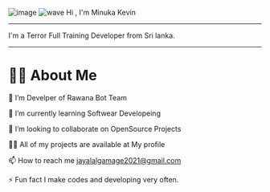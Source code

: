 ![image](https://user-images.githubusercontent.com/91322472/157907760-d1a4e439-8d51-46ae-85a6-336c3e33f90c.png)
![wave](https://user-images.githubusercontent.com/91322472/157908219-713179dd-be1d-43ae-ae91-295b8b045255.gif)
Hi , I'm Minuka Kevin
_____________________________________________________________________________________________________________________________

I'm a Terror Full Training Developer from Sri lanka.

_____________________________________________________________________________________________________________________________

# 🙋‍♂️ About Me

🔭 I’m Develper of Rawana Bot Team

🌱 I’m currently learning Softwear Developeing

👯 I’m looking to collaborate on OpenSource Projects

👨‍💻 All of my projects are available at My profile

📫 How to reach me jayalalgamage2021@gmail.com

⚡ Fun fact I make codes and developing very often.
